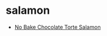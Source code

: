 # salamon

 * [No Bake Chocolate Torte Salamon](../../index/n/no-bake-chocolate-torte-salamon-15272.json)
